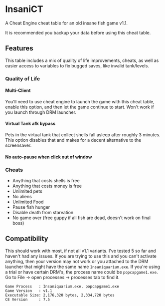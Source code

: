 # InsaniCT
A Cheat Engine cheat table for an old insane fish game v1.1.

It is recommended you backup your data before using this cheat table.
## Features
This table includes a mix of quality of life improvements, cheats, as well as easier access to variables to fix bugged saves, like invalid tank/levels.
### Quality of Life
#### Multi-Client
You'll need to use cheat engine to launch the game with this cheat table, enable this option, and then let the game continue to start. Won't work if you launch through DRM launcher.
#### Virtual Tank afk bypass
Pets in the virtual tank that collect shells fall asleep after roughly 3 minutes. This option disables that and makes for a decent alternative to the screensaver.
#### No auto-pause when click out of window
### Cheats
- Anything that costs shells is free
- Anything that costs money is free
- Unlimited pets
- No aliens
- Unlimited Food
- Pause fish hunger
- Disable death from starvation
- No game over (free guppy if all fish are dead, doesn't work on final boss)

## Compatibility
This should work with most, if not all v1.1 variants. I've tested 5 so far and haven't had any issues. If you are trying to use this and you can't activate anything, then your version may not work or you attached to the DRM launcher that might have the same name `Insaniquarium.exe`. If you're using a trial or have certain DRM's, the process name could be `popcapgame1.exe`. Go to File -> open processes -> processes tab to find it.
```
Game Process   : Insaniquarium.exe, popcapgame1.exe
Game Version   : v1.1
Executable Size: 2,176,320 bytes, 2,334,720 bytes
CE Version     : 7.5
```
